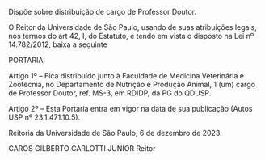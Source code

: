 Dispõe sobre distribuição de cargo de Professor Doutor.

O Reitor da Universidade de São Paulo, usando de suas atribuições legais, nos termos do art 42, I, do Estatuto, e tendo em vista o disposto na Lei nº 14.782/2012, baixa a seguinte

PORTARIA:

Artigo 1º – Fica distribuído junto à Faculdade de Medicina Veterinária e Zootecnia, no Departamento de Nutrição e Produção Animal, 1 (um) cargo de Professor Doutor, ref. MS-3, em RDIDP, da PG do QDUSP.

Artigo 2º – Esta Portaria entra em vigor na data de sua publicação (Autos USP nº 23.1.471.10.5).

Reitoria da Universidade de São Paulo, 6 de dezembro de 2023.

CAROS GILBERTO CARLOTTI JUNIOR
Reitor